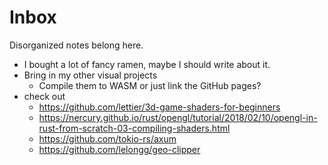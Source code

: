# Inbox

Disorganized notes belong here.

- I bought a lot of fancy ramen, maybe I should write about it.
- Bring in my other visual projects
  - Compile them to WASM or just link the GitHub pages?
- check out
  - https://github.com/lettier/3d-game-shaders-for-beginners
  - https://nercury.github.io/rust/opengl/tutorial/2018/02/10/opengl-in-rust-from-scratch-03-compiling-shaders.html
  - https://github.com/tokio-rs/axum
  - https://github.com/lelongg/geo-clipper
